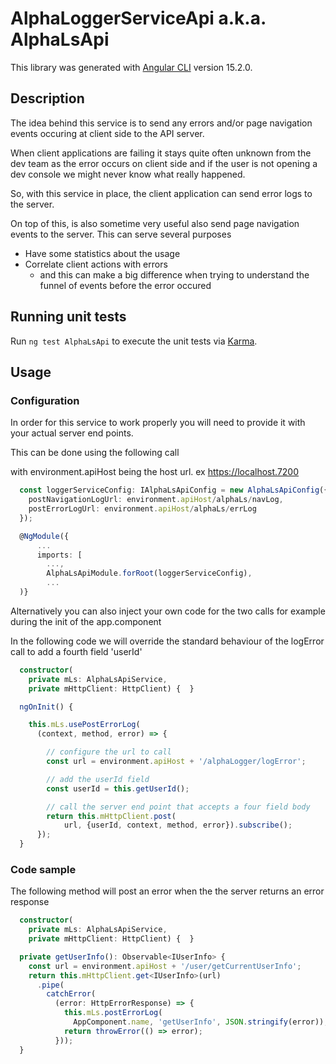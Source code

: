# AlphaLoggerServiceApi a.k.a. AlphaLsApi

This library was generated with [Angular CLI](https://github.com/angular/angular-cli) version 15.2.0.

## Description

The idea behind this service is to send any errors and/or page navigation events occuring at client side to the API server.

When client applications are failing it stays quite often unknown from the dev team as the error occurs on client side and if the user is not opening a dev console we might never know what really happened.

So, with this service in place, the client application can send error logs to the server.

On top of this, is also sometime very useful also send page navigation events to the server. This can serve several purposes

* Have some statistics about the usage
* Correlate client actions with errors 
  * and this can make a big difference when trying to understand the funnel of events before the error occured


## Running unit tests

Run `ng test AlphaLsApi` to execute the unit tests via [Karma](https://karma-runner.github.io).

## Usage

### Configuration

In order for this service to work properly you will need to provide it with your actual server end points.

This can be done using the following call

with environment.apiHost being the host url. ex https://localhost.7200

``` typescript
  const loggerServiceConfig: IAlphaLsApiConfig = new AlphaLsApiConfig({
    postNavigationLogUrl: environment.apiHost/alphaLs/navLog,
    postErrorLogUrl: environment.apiHost/alphaLs/errLog
  });

  @NgModule({
      ...
      imports: [
        ...,
        AlphaLsApiModule.forRoot(loggerServiceConfig),
        ...
  )}
```

Alternatively you can also inject your own code for the two calls for example during the init of the app.component

In the following code we will override the standard behaviour of the logError call to add a fourth field 'userId'

``` typescript
  constructor(
    private mLs: AlphaLsApiService,
    private mHttpClient: HttpClient) {  }

  ngOnInit() {

    this.mLs.usePostErrorLog(
      (context, method, error) => {

        // configure the url to call
        const url = environment.apiHost + '/alphaLogger/logError';

        // add the userId field
        const userId = this.getUserId();

        // call the server end point that accepts a four field body
        return this.mHttpClient.post(
            url, {userId, context, method, error}).subscribe();
      });
  }

```

### Code sample

The following method will post an error when the the server returns an error response 

``` typescript
  constructor(
    private mLs: AlphaLsApiService,
    private mHttpClient: HttpClient) {  }

  private getUserInfo(): Observable<IUserInfo> {
    const url = environment.apiHost + '/user/getCurrentUserInfo';
    return this.mHttpClient.get<IUserInfo>(url)
      .pipe(
        catchError(
          (error: HttpErrorResponse) => {
            this.mLs.postErrorLog(
              AppComponent.name, 'getUserInfo', JSON.stringify(error));
            return throwError(() => error);
          }));
  }
```
